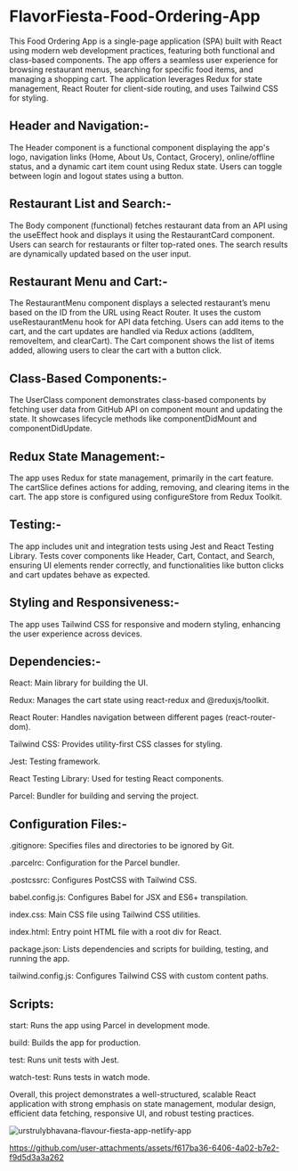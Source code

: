 # FlavorFiesta-Food-Ordering-App

This Food Ordering App is a single-page application (SPA) built with React using modern web development practices, featuring both functional and class-based components. The app offers a seamless user experience for browsing restaurant menus, searching for specific food items, and managing a shopping cart. 
The application leverages Redux for state management, React Router for client-side routing, and uses Tailwind CSS for styling.

## Header and Navigation:-

The Header component is a functional component displaying the app's logo, navigation links (Home, About Us, Contact, Grocery), online/offline status, and a dynamic cart item count using Redux state. Users can toggle between login and logout states using a button.

## Restaurant List and Search:-

The Body component (functional) fetches restaurant data from an API using the useEffect hook and displays it using the RestaurantCard component. Users can search for restaurants or filter top-rated ones. The search results are dynamically updated based on the user input.

## Restaurant Menu and Cart:-

The RestaurantMenu component displays a selected restaurant’s menu based on the ID from the URL using React Router. It uses the custom useRestaurantMenu hook for API data fetching. Users can add items to the cart, and the cart updates are handled via Redux actions (addItem, removeItem, and clearCart). The Cart component shows the list of items added, allowing users to clear the cart with a button click.

## Class-Based Components:-

The UserClass component demonstrates class-based components by fetching user data from GitHub API on component mount and updating the state. It showcases lifecycle methods like componentDidMount and componentDidUpdate.

## Redux State Management:-

The app uses Redux for state management, primarily in the cart feature. The cartSlice defines actions for adding, removing, and clearing items in the cart. The app store is configured using configureStore from Redux Toolkit.

## Testing:-

The app includes unit and integration tests using Jest and React Testing Library. Tests cover components like Header, Cart, Contact, and Search, ensuring UI elements render correctly, and functionalities like button clicks and cart updates behave as expected.

## Styling and Responsiveness:-

The app uses Tailwind CSS for responsive and modern styling, enhancing the user experience across devices.


## Dependencies:-

React: Main library for building the UI.

Redux: Manages the cart state using react-redux and @reduxjs/toolkit.

React Router: Handles navigation between different pages (react-router-dom).

Tailwind CSS: Provides utility-first CSS classes for styling.

Jest: Testing framework.

React Testing Library: Used for testing React components.

Parcel: Bundler for building and serving the project.


## Configuration Files:-

.gitignore:  Specifies files and directories to be ignored by Git.

.parcelrc:   Configuration for the Parcel bundler.

.postcssrc:  Configures PostCSS with Tailwind CSS.

babel.config.js:  Configures Babel for JSX and ES6+ transpilation.

index.css:   Main CSS file using Tailwind CSS utilities.

index.html:   Entry point HTML file with a root div for React.

package.json:  Lists dependencies and scripts for building, testing, and running the app.

tailwind.config.js:  Configures Tailwind CSS with custom content paths.
               

## Scripts:
               
start: Runs the app using Parcel in development mode.

build: Builds the app for production.

test: Runs unit tests with Jest.

watch-test: Runs tests in watch mode.

Overall, this project demonstrates a well-structured, scalable React application with strong emphasis on state management, modular design, efficient data fetching, responsive UI, and robust testing practices.





![urstrulybhavana-flavour-fiesta-app-netlify-app](https://github.com/user-attachments/assets/79945122-2509-4d3a-8f47-6d8aa833bb8b)



https://github.com/user-attachments/assets/f617ba36-6406-4a02-b7e2-f9d5d3a3a262




